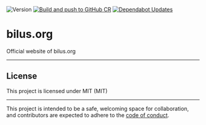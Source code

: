 ![Version](https://img.shields.io/badge/version-0.0.6-orange.svg)
[![Build and push to GitHub CR](https://github.com/bilusteknoloji/bilus.org/actions/workflows/push-to-github-cr.yml/badge.svg)](https://github.com/bilusteknoloji/bilus.org/actions/workflows/push-to-github-cr.yml)
[![Dependabot Updates](https://github.com/bilusteknoloji/bilus.org/actions/workflows/dependabot/dependabot-updates/badge.svg)](https://github.com/bilusteknoloji/bilus.org/actions/workflows/dependabot/dependabot-updates)


# bilus.org

Official website of bilus.org

---

## License

This project is licensed under MIT (MIT)

---

This project is intended to be a safe, welcoming space for collaboration, and
contributors are expected to adhere to the [code of conduct][coc].

[coc]: https://github.com/bilusteknoloji/bilus.org/blob/main/CODE_OF_CONDUCT.md
